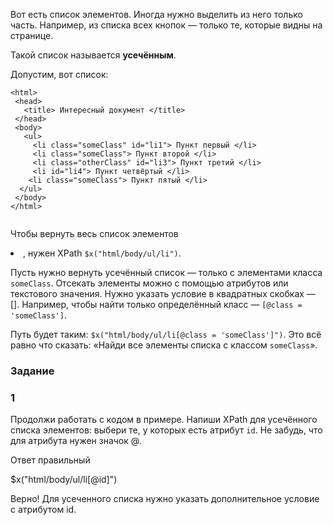 Вот есть список элементов. Иногда нужно выделить из него только часть. Например, из списка всех кнопок — только те, которые видны на странице.

Такой список называется **усечённым**.

Допустим, вот список:

```
<html>
 <head>
   <title> Интересный документ </title>
 </head>
 <body>
   <ul>
     <li class="someClass" id="li1"> Пункт первый </li>
     <li class="someClass"> Пункт второй </li>
     <li class="otherClass" id="li3"> Пункт третий </li>
     <li id="li4"> Пункт четвёртый </li>
    <li class="someClass"> Пункт пятый </li> 
  </ul>
 </body>
</html>
 
```

Чтобы вернуть весь список элементов <li>, нужен XPath `$x("html/body/ul/li")`.

Пусть нужно вернуть усечённый список — только с элементами класса `someClass`. Отсекать элементы можно с помощью атрибутов или текстового значения. Нужно указать условие в квадратных скобках — []. Например, чтобы найти только определённый класс — `[@class = 'someClass']`.

Путь будет таким: `$x("html/body/ul/li[@class = 'someClass']")`. Это всё равно что сказать: «Найди все элементы списка с классом `someClass`».

### Задание
### 1
Продолжи работать с кодом в примере. Напиши XPath для усечённого списка элементов: выбери те, у которых есть атрибут `id`. Не забудь, что для атрибута нужен значок @.

Ответ правильный

$x("html/body/ul/li[@id]")

Верно! Для усеченного списка нужно указать дополнительное условие с атрибутом id.